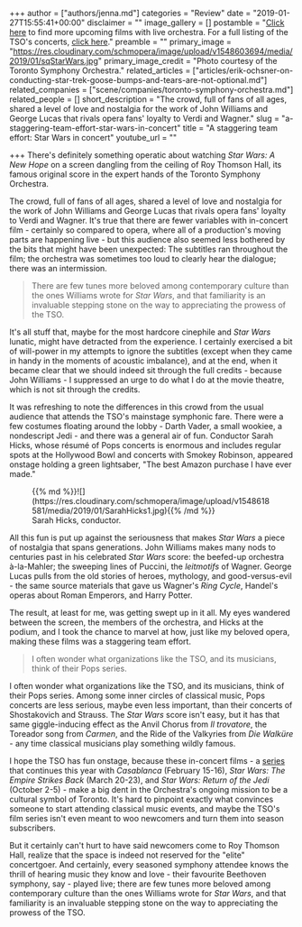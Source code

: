 +++
author = ["authors/jenna.md"]
categories = "Review"
date = "2019-01-27T15:55:41+00:00"
disclaimer = ""
image_gallery = []
postamble = "[Click here](https://www.tso.ca/concerts?start%5Bdate%5D=&end%5Bdate%5D=&k=&type%5B388%5D=388) to find more upcoming films with live orchestra. For a full listing of the TSO's concerts, [click here](https://www.tso.ca/concerts)."
preamble = ""
primary_image = "https://res.cloudinary.com/schmopera/image/upload/v1548603694/media/2019/01/sqStarWars.jpg"
primary_image_credit = "Photo courtesy of the Toronto Symphony Orchestra."
related_articles = ["articles/erik-ochsner-on-conducting-star-trek-goose-bumps-and-tears-are-not-optional.md"]
related_companies = ["scene/companies/toronto-symphony-orchestra.md"]
related_people = []
short_description = "The crowd, full of fans of all ages, shared a level of love and nostalgia for the work of John Williams and George Lucas that rivals opera fans' loyalty to Verdi and Wagner."
slug = "a-staggering-team-effort-star-wars-in-concert"
title = "A staggering team effort: Star Wars in concert"
youtube_url = ""

+++
There's definitely something operatic about watching _Star Wars: A New Hope_ on a screen dangling from the ceiling of Roy Thomson Hall, its famous original score in the expert hands of the Toronto Symphony Orchestra.

The crowd, full of fans of all ages, shared a level of love and nostalgia for the work of John Williams and George Lucas that rivals opera fans' loyalty to Verdi and Wagner. It's true that there are fewer variables with in-concert film - certainly so compared to opera, where all of a production's moving parts are happening live - but this audience also seemed less bothered by the bits that might have been unexpected: The subtitles ran throughout the film; the orchestra was sometimes too loud to clearly hear the dialogue; there was an intermission.

>There are few tunes more beloved among contemporary culture than the ones Williams wrote for _Star Wars_, and that familiarity is an invaluable stepping stone on the way to appreciating the prowess of the TSO.

It's all stuff that, maybe for the most hardcore cinephile and _Star Wars_ lunatic, might have detracted from the experience. I certainly exercised a bit of will-power in my attempts to ignore the subtitles (except when they came in handy in the moments of acoustic imbalance), and at the end, when it became clear that we should indeed sit through the full credits - because John Williams - I suppressed an urge to do what I do at the movie theatre, which is not sit through the credits.

It was refreshing to note the differences in this crowd from the usual audience that attends the TSO's mainstage symphonic fare. There were a few costumes floating around the lobby - Darth Vader, a small wookiee, a nondescript Jedi - and there was a general air of fun. Conductor Sarah Hicks, whose résumé of Pops concerts is enormous and includes regular spots at the Hollywood Bowl and concerts with Smokey Robinson, appeared onstage holding a green lightsaber, "The best Amazon purchase I have ever made."

<figure data-type="image">{{% md %}}![](https://res.cloudinary.com/schmopera/image/upload/v1548618581/media/2019/01/SarahHicks1.jpg){{% /md %}}

<figcaption>Sarah Hicks, conductor.</figcaption>

</figure>

All this fun is put up against the seriousness that makes _Star Wars_ a piece of nostalgia that spans generations. John Williams makes many nods to centuries past in his celebrated _Star Wars_ score: the beefed-up orchestra à-la-Mahler; the sweeping lines of Puccini, the _leitmotifs_ of Wagner. George Lucas pulls from the old stories of heroes, mythology, and good-versus-evil - the same source materials that gave us Wagner's _Ring Cycle_, Handel's operas about Roman Emperors, and Harry Potter.

The result, at least for me, was getting swept up in it all. My eyes wandered between the screen, the members of the orchestra, and Hicks at the podium, and I took the chance to marvel at how, just like my beloved opera, making these films was a staggering team effort.

>I often wonder what organizations like the TSO, and its musicians, think of their Pops series.

I often wonder what organizations like the TSO, and its musicians, think of their Pops series. Among some inner circles of classical music, Pops concerts are less serious, maybe even less important, than their concerts of Shostakovich and Strauss. The _Star Wars_ score isn't easy, but it has that same giggle-inducing effect as the Anvil Chorus from _Il trovatore_, the Toreador song from _Carmen_, and the Ride of the Valkyries from _Die Walküre_ - any time classical musicians play something wildly famous.

I hope the TSO has fun onstage, because these in-concert films - a [series](https://www.tso.ca/concerts?start%5Bdate%5D=&end%5Bdate%5D=&k=&type%5B388%5D=388) that continues this year with _Casablanca_ (February 15-16), _Star Wars: The Empire Strikes Back_ (March 20-23), and _Star Wars: Return of the Jedi_ (October 2-5) - make a big dent in the Orchestra's ongoing mission to be a cultural symbol of Toronto. It's hard to pinpoint exactly what convinces someone to start attending classical music events, and maybe the TSO's film series isn't even meant to woo newcomers and turn them into season subscribers. 

But it certainly can't hurt to have said newcomers come to Roy Thomson Hall, realize that the space is indeed not reserved for the "elite" concertgoer. And certainly, every seasoned symphony attendee knows the thrill of hearing music they know and love - their favourite Beethoven symphony, say - played live; there are few tunes more beloved among contemporary culture than the ones Williams wrote for _Star Wars_, and that familiarity is an invaluable stepping stone on the way to appreciating the prowess of the TSO.